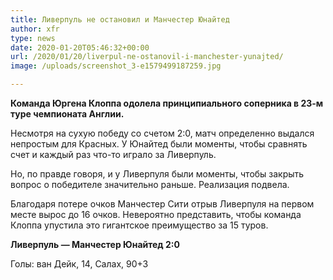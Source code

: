 ```yaml
---
title: Ливерпуль не остановил и Манчестер Юнайтед
author: xfr
type: news
date: 2020-01-20T05:46:32+00:00
url: /2020/01/20/liverpul-ne-ostanovil-i-manchester-yunajted/
image: /uploads/screenshot_3-e1579499187259.jpg

---
```

**Команда Юргена Клоппа одолела принципиального соперника в 23-м туре чемпионата Англии.**

Несмотря на сухую победу со счетом 2:0, матч определенно выдался непростым для Красных. У Юнайтед были моменты, чтобы сравнять счет и каждый раз что-то играло за Ливерпуль.

Но, по правде говоря, и у Ливерпуля были моменты, чтобы закрыть вопрос о победителе значительно раньше. Реализация подвела.

Благодаря потере очков Манчестер Сити отрыв Ливерпуля на первом месте вырос до 16 очков. Невероятно представить, чтобы команда Клоппа упустила это гигантское преимущество за 15 туров.

**Ливерпуль &#8212; Манчестер Юнайтед 2:0**
  
Голы: ван Дейк, 14, Салах, 90+3